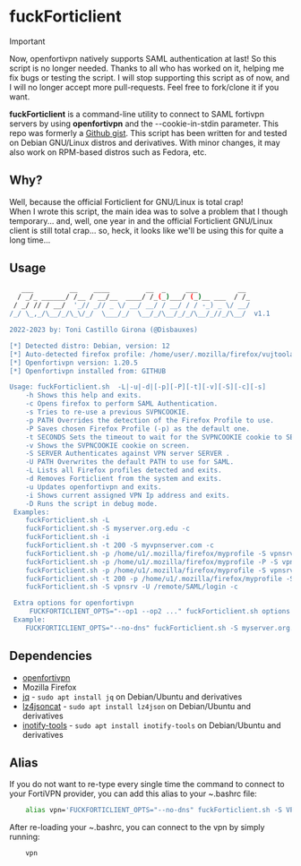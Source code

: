 # fuckForticlient

> [!IMPORTANT]
> Now, openfortivpn natively supports SAML authentication at last! So this script is no longer needed. Thanks to all
> who has worked on it, helping me fix bugs or testing the script. I will stop supporting this script as of now, and
> I will no longer accept more pull-requests. Feel free to fork/clone it if you want.

**fuckForticlient** is a command-line utility to connect to SAML fortivpn servers by using **openfortivpn** and the --cookie-in-stdin parameter.
This repo was formerly a [Github gist](https://gist.github.com/nonamed01).
This script has been written for and tested on Debian GNU/Linux distros and derivatives. With minor changes, it may also work on RPM-based distros such as Fedora, etc.

## Why?

Well, because the official Forticlient for GNU/Linux is total crap! \
When I wrote this script, the main idea was to solve a problem that I though temporary... and, well, one year in and the official Forticlient GNU/Linux client is still total crap... so, heck, it looks like we'll be using this for quite a long time...

## Usage

```bash
   ___         __    ____         __  _     ___          __
  / _/_ ______/ /__ / __/__  ____/ /_(_)___/ (_)__ ___  / /_
 / _/ // / __/  '_// _// _ \/ __/ __/ / __/ / / -_) _ \/ __/
/_/ \_,_/\__/_/\_\/_/  \___/_/  \__/_/\__/_/_/\__/_//_/\__/  v1.1

2022-2023 by: Toni Castillo Girona (@Disbauxes)

[*] Detected distro: Debian, version: 12
[*] Auto-detected firefox profile: /home/user/.mozilla/firefox/vujtoola.default/sessionstore-backups
[*] Openfortivpn version: 1.20.5
[*] Openfortivpn installed from: GITHUB

Usage: fuckForticlient.sh  -L|-u|-d|[-p][-P][-t][-v][-S][-c][-s]
 	-h Shows this help and exits.
 	-c Opens firefox to perform SAML Authentication.
 	-s Tries to re-use a previous SVPNCOOKIE.
 	-p PATH Overrides the detection of the Firefox Profile to use.
 	-P Saves chosen Firefox Profile (-p) as the default one.
 	-t SECONDS Sets the timeout to wait for the SVPNCOOKIE cookie to SECONDS.
 	-v Shows the SVPNCOOKIE cookie on screen.
 	-S SERVER Authenticates against VPN server SERVER .
 	-U PATH Overwrites the default PATH to use for SAML.
 	-L Lists all Firefox profiles detected and exits.
 	-d Removes Forticlient from the system and exits.
 	-u Updates openfortivpn and exits.
 	-i Shows current assigned VPN Ip address and exits.
 	-D Runs the script in debug mode.
 Examples:
 	fuckForticlient.sh -L
 	fuckForticlient.sh -S myserver.org.edu -c
 	fuckForticlient.sh -i
 	fuckForticlient.sh -t 200 -S myvpnserver.com -c
 	fuckForticlient.sh -p /home/u1/.mozilla/firefox/myprofile -S vpnsrv -c
 	fuckForticlient.sh -p /home/u1/.mozilla/firefox/myprofile -P -S vpnsrv -c
 	fuckForticlient.sh -p /home/u1/.mozilla/firefox/myprofile -S vpnsrv -s
 	fuckForticlient.sh -t 200 -p /home/u1/.mozilla/firefox/myprofile -S vpnsrv -c
 	fuckForticlient.sh -S vpnsrv -U /remote/SAML/login -c

 Extra options for openfortivpn
 	 FUCKFORTICLIENT_OPTS="--op1 --op2 ..." fuckForticlient.sh options ...
 Example:
 	FUCKFORTICLIENT_OPTS="--no-dns" fuckForticlient.sh -S myserver.org.edu -c

```

## Dependencies

 * [openfortivpn](https://github.com/adrienverge/openfortivpn)
 * Mozilla Firefox
 * [jq](https://github.com/jqlang/jq) - ```sudo apt install jq``` on Debian/Ubuntu and derivatives
 * [lz4jsoncat](https://github.com/andikleen/lz4json) - ```sudo apt install lz4json``` on Debian/Ubuntu and derivatives
 * [inotify-tools](https://github.com/inotify-tools/inotify-tools) - ```sudo apt install inotify-tools``` on Debian/Ubuntu and derivatives


## Alias
If you do not want to re-type every single time the command to connect to your FortiVPN provider, you can add this alias to your ~.bashrc file:

```bash
    alias vpn='FUCKFORTICLIENT_OPTS="--no-dns" fuckForticlient.sh -S VPN_SERVER -c'
```

After re-loading your ~.bashrc, you can connect to the vpn by simply running:

```bash
    vpn
```
